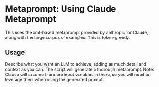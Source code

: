 # Metaprompt: Using Claude Metaprompt

This uses the xml-based metaprompt provided by anthropic for Claude, along with the large corpus of examples. This is token-greedy.

## Usage

Describe what you want an LLM to achieve, adding as much detail and context as you can. The script will generate a thorough metaprompt. Note: Claude will assume there are input variables in there, so you will need to leverage them when using the generated prompt.
